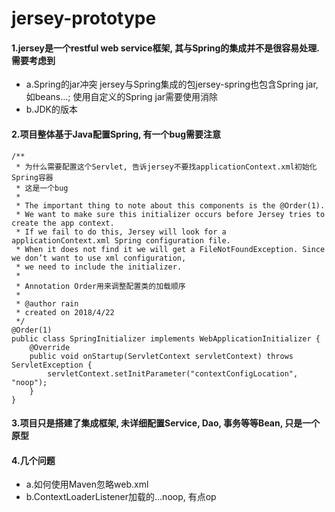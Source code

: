 # jersey-prototype

#### 1.jersey是一个restful web service框架, 其与Spring的集成并不是很容易处理. 需要考虑到
- a.Spring的jar冲突
  jersey与Spring集成的包jersey-spring也包含Spring jar, 如beans...; 使用自定义的Spring jar需要使用<exclusions>消除
- b.JDK的版本

#### 2.项目整体基于Java配置Spring, 有一个bug需要注意
```
/**
 * 为什么需要配置这个Servlet, 告诉jersey不要找applicationContext.xml初始化Spring容器
 * 这是一个bug
 *
 * The important thing to note about this components is the @Order(1).
 * We want to make sure this initializer occurs before Jersey tries to create the app context.
 * If we fail to do this, Jersey will look for a applicationContext.xml Spring configuration file.
 * When it does not find it we will get a FileNotFoundException. Since we don’t want to use xml configuration,
 * we need to include the initializer.
 *
 * Annotation Order用来调整配置类的加载顺序
 *
 * @author rain
 * created on 2018/4/22
 */
@Order(1)
public class SpringInitializer implements WebApplicationInitializer {
    @Override
    public void onStartup(ServletContext servletContext) throws ServletException {
        servletContext.setInitParameter("contextConfigLocation", "noop");
    }
}
```
#### 3.项目只是搭建了集成框架, 未详细配置Service, Dao, 事务等等Bean, 只是一个原型

#### 4.几个问题
- a.如何使用Maven忽略web.xml
- b.ContextLoaderListener加载的<contextLocationConfig>...noop, 有点op

